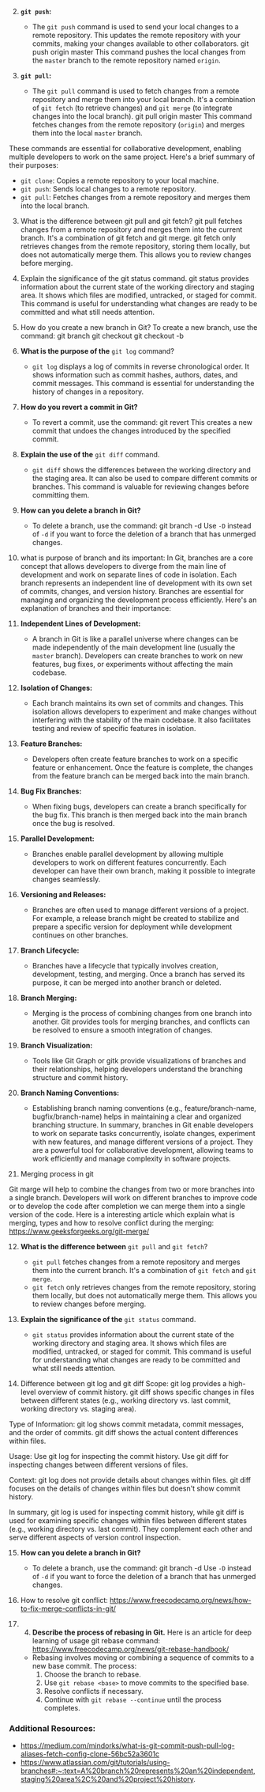 

2. **`git push`:**
   - The `git push` command is used to send your local changes to a remote repository. This updates the remote repository with your commits, making your changes available to other collaborators.
   git push origin master
   This command pushes the local changes from the `master` branch to the remote repository named `origin`.

3. **`git pull`:**
   - The `git pull` command is used to fetch changes from a remote repository and merge them into your local branch. It's a combination of `git fetch` (to retrieve changes) and `git merge` (to integrate changes into the local branch).
   git pull origin master
   This command fetches changes from the remote repository (`origin`) and merges them into the local `master` branch.

These commands are essential for collaborative development, enabling multiple developers to work on the same project. Here's a brief summary of their purposes:
- `git clone`: Copies a remote repository to your local machine.
- `git push`: Sends local changes to a remote repository.
- `git pull`: Fetches changes from a remote repository and merges them into the local branch.

3. What is the difference between git pull and git fetch?
git pull fetches changes from a remote repository and merges them into the current branch. It's a combination of git fetch and git merge.
git fetch only retrieves changes from the remote repository, storing them locally, but does not automatically merge them. This allows you to review changes before merging.
4. Explain the significance of the git status command.
git status provides information about the current state of the working directory and staging area. It shows which files are modified, untracked, or staged for commit. This command is useful for understanding what changes are ready to be committed and what still needs attention.
5. How do you create a new branch in Git?
To create a new branch, use the command:
git branch <branch-name>
git checkout <branch-name>
git checkout -b <branch-name>

6. **What is the purpose of the** `git log` command?
    - `git log` displays a log of commits in reverse chronological order. It shows information such as commit hashes, authors, dates, and commit messages. This command is essential for understanding the history of changes in a repository.
7. **How do you revert a commit in Git?**
    - To revert a commit, use the command:
        git revert <commit-hash>
        This creates a new commit that undoes the changes introduced by the specified commit.
    
8. **Explain the use of the** `git diff` command.
    - `git diff` shows the differences between the working directory and the staging area. It can also be used to compare different commits or branches. This command is valuable for reviewing changes before committing them.
9. **How can you delete a branch in Git?**
    - To delete a branch, use the command:
        git branch -d <branch-name>
    Use `-D` instead of `-d` if you want to force the deletion of a branch that has unmerged changes.

10. what is purpose of branch and its important:
In Git, branches are a core concept that allows developers to diverge from the main line of development and work on separate lines of code in isolation. Each branch represents an independent line of development with its own set of commits, changes, and version history. Branches are essential for managing and organizing the development process efficiently. Here's an explanation of branches and their importance:
1. **Independent Lines of Development:**
   - A branch in Git is like a parallel universe where changes can be made independently of the main development line (usually the `master` branch). Developers can create branches to work on new features, bug fixes, or experiments without affecting the main codebase.
2. **Isolation of Changes:**
   - Each branch maintains its own set of commits and changes. This isolation allows developers to experiment and make changes without interfering with the stability of the main codebase. It also facilitates testing and review of specific features in isolation.
3. **Feature Branches:**
   - Developers often create feature branches to work on a specific feature or enhancement. Once the feature is complete, the changes from the feature branch can be merged back into the main branch.
4. **Bug Fix Branches:**
   - When fixing bugs, developers can create a branch specifically for the bug fix. This branch is then merged back into the main branch once the bug is resolved.
5. **Parallel Development:**
   - Branches enable parallel development by allowing multiple developers to work on different features concurrently. Each developer can have their own branch, making it possible to integrate changes seamlessly.
6. **Versioning and Releases:**
   - Branches are often used to manage different versions of a project. For example, a release branch might be created to stabilize and prepare a specific version for deployment while development continues on other branches.
7. **Branch Lifecycle:**
   - Branches have a lifecycle that typically involves creation, development, testing, and merging. Once a branch has served its purpose, it can be merged into another branch or deleted.
8. **Branch Merging:**
   - Merging is the process of combining changes from one branch into another. Git provides tools for merging branches, and conflicts can be resolved to ensure a smooth integration of changes.
9. **Branch Visualization:**
   - Tools like Git Graph or gitk provide visualizations of branches and their relationships, helping developers understand the branching structure and commit history.
10. **Branch Naming Conventions:**
    - Establishing branch naming conventions (e.g., feature/branch-name, bugfix/branch-name) helps in maintaining a clear and organized branching structure.
In summary, branches in Git enable developers to work on separate tasks concurrently, isolate changes, experiment with new features, and manage different versions of a project. They are a powerful tool for collaborative development, allowing teams to work efficiently and manage complexity in software projects.

11. Merging process in git

Git marge will help to combine the changes from two or more branches into a single branch. Developers will work on different branches to improve code or to develop the code after completion we can merge them into a single version of the code.
Here is a interesting article which explain what is merging, types and how to resolve conflict during the merging: https://www.geeksforgeeks.org/git-merge/

12. **What is the difference between** `git pull` and `git fetch`?
    - `git pull` fetches changes from a remote repository and merges them into the current branch. It's a combination of `git fetch` and `git merge`.
    - `git fetch` only retrieves changes from the remote repository, storing them locally, but does not automatically merge them. This allows you to review changes before merging.
13. **Explain the significance of the** `git status` command.
    - `git status` provides information about the current state of the working directory and staging area. It shows which files are modified, untracked, or staged for commit. This command is useful for understanding what changes are ready to be committed and what still needs attention.

14. Difference between git log and git diff
Scope:
git log provides a high-level overview of commit history.
git diff shows specific changes in files between different states (e.g., working directory vs. last commit, working directory vs. staging area).

Type of Information:
git log shows commit metadata, commit messages, and the order of commits.
git diff shows the actual content differences within files.

Usage:
Use git log for inspecting the commit history.
Use git diff for inspecting changes between different versions of files.

Context:
git log does not provide details about changes within files.
git diff focuses on the details of changes within files but doesn't show commit history.

In summary, git log is used for inspecting commit history, while git diff is used for examining specific changes within files between different states (e.g., working directory vs. last commit). They complement each other and serve different aspects of version control inspection.

15. **How can you delete a branch in Git?**
    - To delete a branch, use the command:
        git branch -d <branch-name>
    Use `-D` instead of `-d` if you want to force the deletion of a branch that has unmerged changes.

16. How to resolve git conflict: https://www.freecodecamp.org/news/how-to-fix-merge-conflicts-in-git/
17. 4. **Describe the process of rebasing in Git.**
Here is an article for deep learning of usage git rebase command: https://www.freecodecamp.org/news/git-rebase-handbook/
    - Rebasing involves moving or combining a sequence of commits to a new base commit. The process:
        1. Choose the branch to rebase.
        2. Use `git rebase <base>` to move commits to the specified base.
        3. Resolve conflicts if necessary.
        4. Continue with `git rebase --continue` until the process completes.


### Additional Resources:

- https://medium.com/mindorks/what-is-git-commit-push-pull-log-aliases-fetch-config-clone-56bc52a3601c
- https://www.atlassian.com/git/tutorials/using-branches#:~:text=A%20branch%20represents%20an%20independent,staging%20area%2C%20and%20project%20history.